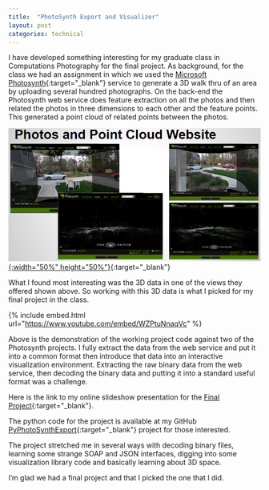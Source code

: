 ```yaml
---
title:  "PhotoSynth Export and Visualizer"
layout: post
categories: technical
---
```


I have developed something interesting for my graduate class in Computations Photography for the final project. As background, for the class we had an assignment in which we used the [Microsoft Photosynth](https://en.wikipedia.org/wiki/Photosynth){:target="_blank"} service to generate a 3D walk thru of an area by uploading several hundred photographs.
On the back-end the Photosynth web service does feature extraction on all the photos and then related the photos in three dimensions to each other and the feature points. This generated a point cloud of related points between the photos.

[![PhotoSynth](/assets/images/PhotoSynthPointCloud.png){:width="50%" height="50%"}](/assets/images/PhotoSynthPointCloud.png){:target="_blank"}

<!-- excerpt-end -->

What I found most interesting was the 3D data in one of the views they offered shown above. So working with this 3D data is what I picked for my final project in the class.

{% include embed.html url="https://www.youtube.com/embed/WZPtuNnaqVc" %}

Above is the demonstration of the working project code against two of the Photosynth projects. I fully extract the data from the web service and put it into a common format then introduce that data into an interactive visualization environment. Extracting the raw binary data from the web service, then decoding the binary data and putting it into a standard useful format was a challenge.

Here is the link to my online slideshow presentation for the [Final Project](https://github.com/mcgarrah/PyPhotoSynthExport/blob/master/McGarrah_JMichael_Portfolio.pdf){:target="_blank"}.

The python code for the project is available at my GitHub [PyPhotoSynthExport](https://github.com/mcgarrah/PyPhotoSynthExport){:target="_blank"} project for those interested.

The project stretched me in several ways with decoding binary files, learning some strange SOAP and JSON interfaces, digging into some visualization library code and basically learning about 3D space.

I’m glad we had a final project and that I picked the one that I did.
